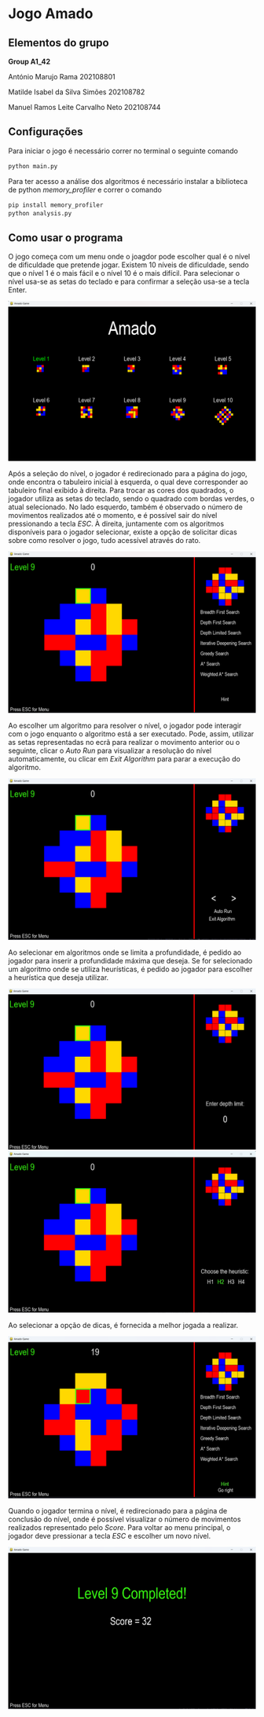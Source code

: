 # Jogo Amado

## Elementos do grupo

**Group A1_42**

António Marujo Rama 202108801

Matilde Isabel da Silva Simões 202108782

Manuel Ramos Leite Carvalho Neto 202108744

## Configurações

Para iniciar o jogo é necessário correr no terminal o seguinte comando

```bash
python main.py
```

Para ter acesso a análise dos algoritmos é necessário instalar a biblioteca de python *memory_profiler* e correr o comando

```bash
pip install memory_profiler
python analysis.py
```

## Como usar o programa

O jogo começa com um menu onde o joagdor pode escolher qual é o nível de dificuldade que pretende jogar. Existem 10 níveis de dificuldade, sendo que o nível 1 é o mais fácil e o nível 10 é o mais difícil. Para selecionar o nível usa-se as setas do teclado e para confirmar a seleção usa-se a tecla Enter.

![Menu](photos/mainMenu.png)

Após a seleção do nível, o jogador é redirecionado para a página do jogo, onde encontra o tabuleiro inicial à esquerda, o qual deve corresponder ao tabuleiro final exibido à direita. Para trocar as cores dos quadrados, o jogador utiliza as setas do teclado, sendo o quadrado com bordas verdes, o atual selecionado. No lado esquerdo, também é observado o número de movimentos realizados até o momento, e é possível sair do nível pressionando a tecla *ESC*. À direita, juntamente com os algoritmos disponíveis para o jogador selecionar, existe a opção de solicitar dicas sobre como resolver o jogo, tudo acessível através do rato.

![Jogo](photos/game.png)

Ao escolher um algoritmo para resolver o nível, o jogador pode interagir com o jogo enquanto o algoritmo está a ser executado. Pode, assim, utilizar as setas representadas no ecrã para realizar o movimento anterior ou o seguinte, clicar o *Auto Run* para visualizar a resolução do nível automaticamente, ou clicar em *Exit Algorithm* para parar a execução do algoritmo.

![Algoritmo](photos/runAlgorithms.png)

Ao selecionar em algoritmos onde se limita a profundidade, é pedido ao jogador para inserir a profundidade máxima que deseja. Se for selecionado um algoritmo onde se utiliza heurísticas, é pedido ao jogador para escolher a heurística que deseja utilizar.

![Profundidade](photos/depth.png)
![Heurística](photos/heuristic.png)

Ao selecionar a opção de dicas, é fornecida a melhor jogada a realizar.

![Dicas](photos/hint.png)

Quando o jogador termina o nível, é redirecionado para a página de conclusão do nível, onde é possível visualizar o número de movimentos realizados representado pelo *Score*. Para voltar ao menu principal, o jogador deve pressionar a tecla *ESC* e escolher um novo nível.

![Conclusão](photos/finalMenu.png)